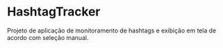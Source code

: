 # HashtagTracker
Projeto de aplicação de monitoramento de hashtags e exibição em tela de acordo com seleção manual.
